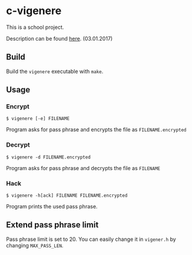 # c-vigenere

This is a school project.

Description can be found [here](http://www.benoist.ch/CSbasics/exercises/homework-HS1617-C.php). (03.01.2017)

## Build

Build the `vigenere` executable with `make`.

## Usage

### Encrypt

```shell
$ vigenere [-e] FILENAME
```

Program asks for pass phrase and encrypts the file as `FILENAME.encrypted`

### Decrypt

```shell
$ vigenere -d FILENAME.encrypted
```

Program asks for pass phrase and decrypts the file as `FILENAME`

### Hack

```shell
$ vigenere -h[ack] FILENAME FILENAME.encrypted
```

Program prints the used pass phrase.

## Extend pass phrase limit

Pass phrase limit is set to 20. You can easily change it in `vigener.h` by changing `MAX_PASS_LEN`.
